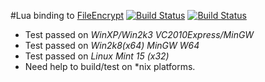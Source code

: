 #Lua binding to [FileEncrypt](http://www.gladman.me.uk/cryptography_technology/fileencrypt)
[![Build Status](https://travis-ci.org/moteus/lua-AesFileEncrypt.png?branch=master)](https://travis-ci.org/moteus/lua-AesFileEncrypt)
[![Build Status](https://buildhive.cloudbees.com/job/moteus/job/lua-AesFileEncrypt/badge/icon)](https://buildhive.cloudbees.com/job/moteus/job/lua-AesFileEncrypt/)

* Test passed on *WinXP/Win2k3* *VC2010Express/MinGW*
* Test passed on *Win2k8(x64)* *MinGW W64*
* Test passed on *Linux Mint 15 (x32)*
* Need help to build/test on *nix platforms.
